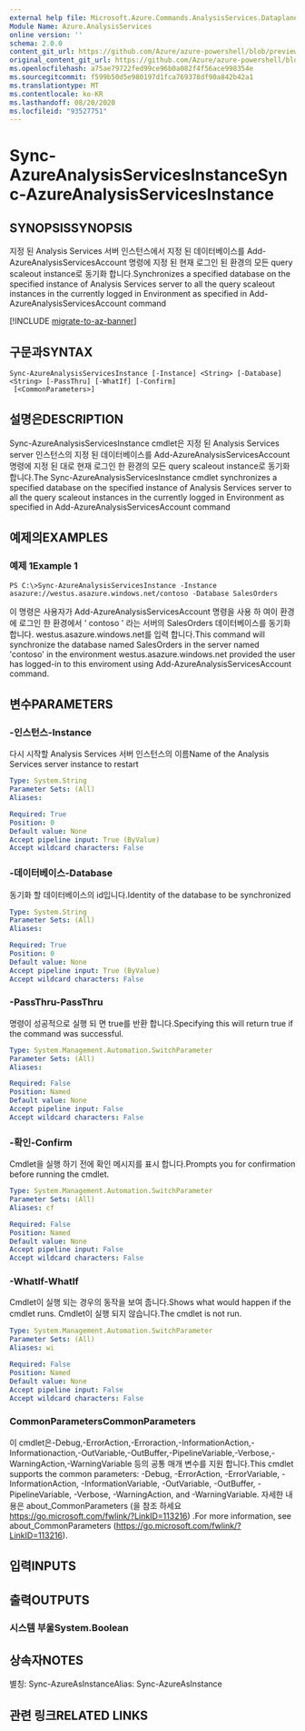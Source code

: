 ```yaml
---
external help file: Microsoft.Azure.Commands.AnalysisServices.Dataplane.dll-Help.xml
Module Name: Azure.AnalysisServices
online version: ''
schema: 2.0.0
content_git_url: https://github.com/Azure/azure-powershell/blob/preview/src/ResourceManager/AnalysisServices/Commands.AnalysisServices.Dataplane/help/Sync-AzureAnalysisServicesInstance.md
original_content_git_url: https://github.com/Azure/azure-powershell/blob/preview/src/ResourceManager/AnalysisServices/Commands.AnalysisServices.Dataplane/help/Sync-AzureAnalysisServicesInstance.md
ms.openlocfilehash: a75ae79722fed99ce96b0a082f4f56ace998354e
ms.sourcegitcommit: f599b50d5e980197d1fca769378df90a842b42a1
ms.translationtype: MT
ms.contentlocale: ko-KR
ms.lasthandoff: 08/20/2020
ms.locfileid: "93527751"
---
```

# <span data-ttu-id="f81c7-101">Sync-AzureAnalysisServicesInstance</span><span class="sxs-lookup"><span data-stu-id="f81c7-101">Sync-AzureAnalysisServicesInstance</span></span>

## <span data-ttu-id="f81c7-102">SYNOPSIS</span><span class="sxs-lookup"><span data-stu-id="f81c7-102">SYNOPSIS</span></span>
<span data-ttu-id="f81c7-103">지정 된 Analysis Services 서버 인스턴스에서 지정 된 데이터베이스를 Add-AzureAnalysisServicesAccount 명령에 지정 된 현재 로그인 된 환경의 모든 query scaleout instance로 동기화 합니다.</span><span class="sxs-lookup"><span data-stu-id="f81c7-103">Synchronizes a specified database on the specified instance of Analysis Services server to all the query scaleout instances in the currently logged in Environment as specified in Add-AzureAnalysisServicesAccount command</span></span>

[!INCLUDE [migrate-to-az-banner](../../includes/migrate-to-az-banner.md)]

## <span data-ttu-id="f81c7-104">구문과</span><span class="sxs-lookup"><span data-stu-id="f81c7-104">SYNTAX</span></span>

```
Sync-AzureAnalysisServicesInstance [-Instance] <String> [-Database] <String> [-PassThru] [-WhatIf] [-Confirm]
 [<CommonParameters>]
```

## <span data-ttu-id="f81c7-105">설명은</span><span class="sxs-lookup"><span data-stu-id="f81c7-105">DESCRIPTION</span></span>
<span data-ttu-id="f81c7-106">Sync-AzureAnalysisServicesInstance cmdlet은 지정 된 Analysis Services server 인스턴스의 지정 된 데이터베이스를 Add-AzureAnalysisServicesAccount 명령에 지정 된 대로 현재 로그인 한 환경의 모든 query scaleout instance로 동기화 합니다.</span><span class="sxs-lookup"><span data-stu-id="f81c7-106">The Sync-AzureAnalysisServicesInstance cmdlet synchronizes a specified database on the specified instance of Analysis Services server to all the query scaleout instances in the currently logged in Environment as specified in Add-AzureAnalysisServicesAccount command</span></span>

## <span data-ttu-id="f81c7-107">예제의</span><span class="sxs-lookup"><span data-stu-id="f81c7-107">EXAMPLES</span></span>

### <span data-ttu-id="f81c7-108">예제 1</span><span class="sxs-lookup"><span data-stu-id="f81c7-108">Example 1</span></span>
```
PS C:\>Sync-AzureAnalysisServicesInstance -Instance asazure://westus.asazure.windows.net/contoso -Database SalesOrders
```

<span data-ttu-id="f81c7-109">이 명령은 사용자가 Add-AzureAnalysisServicesAccount 명령을 사용 하 여이 환경에 로그인 한 환경에서 ' contoso ' 라는 서버의 SalesOrders 데이터베이스를 동기화 합니다. westus.asazure.windows.net를 입력 합니다.</span><span class="sxs-lookup"><span data-stu-id="f81c7-109">This command will synchronize the database named SalesOrders in the server named 'contoso' in the environment westus.asazure.windows.net provided the user has logged-in to this enviroment using Add-AzureAnalysisServicesAccount command.</span></span>

## <span data-ttu-id="f81c7-110">변수</span><span class="sxs-lookup"><span data-stu-id="f81c7-110">PARAMETERS</span></span>

### <span data-ttu-id="f81c7-111">-인스턴스</span><span class="sxs-lookup"><span data-stu-id="f81c7-111">-Instance</span></span>
<span data-ttu-id="f81c7-112">다시 시작할 Analysis Services 서버 인스턴스의 이름</span><span class="sxs-lookup"><span data-stu-id="f81c7-112">Name of the Analysis Services server instance to restart</span></span>

```yaml
Type: System.String
Parameter Sets: (All)
Aliases: 

Required: True
Position: 0
Default value: None
Accept pipeline input: True (ByValue)
Accept wildcard characters: False
```

### <span data-ttu-id="f81c7-113">-데이터베이스</span><span class="sxs-lookup"><span data-stu-id="f81c7-113">-Database</span></span>
<span data-ttu-id="f81c7-114">동기화 할 데이터베이스의 id입니다.</span><span class="sxs-lookup"><span data-stu-id="f81c7-114">Identity of the database to be synchronized</span></span>

```yaml
Type: System.String
Parameter Sets: (All)
Aliases: 

Required: True
Position: 0
Default value: None
Accept pipeline input: True (ByValue)
Accept wildcard characters: False
```

### <span data-ttu-id="f81c7-115">-PassThru</span><span class="sxs-lookup"><span data-stu-id="f81c7-115">-PassThru</span></span>
<span data-ttu-id="f81c7-116">명령이 성공적으로 실행 되 면 true를 반환 합니다.</span><span class="sxs-lookup"><span data-stu-id="f81c7-116">Specifying this will return true if the command was successful.</span></span>

```yaml
Type: System.Management.Automation.SwitchParameter
Parameter Sets: (All)
Aliases: 

Required: False
Position: Named
Default value: None
Accept pipeline input: False
Accept wildcard characters: False
```

### <span data-ttu-id="f81c7-117">-확인</span><span class="sxs-lookup"><span data-stu-id="f81c7-117">-Confirm</span></span>
<span data-ttu-id="f81c7-118">Cmdlet을 실행 하기 전에 확인 메시지를 표시 합니다.</span><span class="sxs-lookup"><span data-stu-id="f81c7-118">Prompts you for confirmation before running the cmdlet.</span></span>

```yaml
Type: System.Management.Automation.SwitchParameter
Parameter Sets: (All)
Aliases: cf

Required: False
Position: Named
Default value: None
Accept pipeline input: False
Accept wildcard characters: False
```

### <span data-ttu-id="f81c7-119">-WhatIf</span><span class="sxs-lookup"><span data-stu-id="f81c7-119">-WhatIf</span></span>
<span data-ttu-id="f81c7-120">Cmdlet이 실행 되는 경우의 동작을 보여 줍니다.</span><span class="sxs-lookup"><span data-stu-id="f81c7-120">Shows what would happen if the cmdlet runs.</span></span> <span data-ttu-id="f81c7-121">Cmdlet이 실행 되지 않습니다.</span><span class="sxs-lookup"><span data-stu-id="f81c7-121">The cmdlet is not run.</span></span>

```yaml
Type: System.Management.Automation.SwitchParameter
Parameter Sets: (All)
Aliases: wi

Required: False
Position: Named
Default value: None
Accept pipeline input: False
Accept wildcard characters: False
```

### <span data-ttu-id="f81c7-122">CommonParameters</span><span class="sxs-lookup"><span data-stu-id="f81c7-122">CommonParameters</span></span>
<span data-ttu-id="f81c7-123">이 cmdlet은-Debug,-ErrorAction,-Erroraction,-InformationAction,-Informationaction,-OutVariable,-OutBuffer,-PipelineVariable,-Verbose,-WarningAction,-WarningVariable 등의 공통 매개 변수를 지원 합니다.</span><span class="sxs-lookup"><span data-stu-id="f81c7-123">This cmdlet supports the common parameters: -Debug, -ErrorAction, -ErrorVariable, -InformationAction, -InformationVariable, -OutVariable, -OutBuffer, -PipelineVariable, -Verbose, -WarningAction, and -WarningVariable.</span></span> <span data-ttu-id="f81c7-124">자세한 내용은 about_CommonParameters (을 참조 하세요 https://go.microsoft.com/fwlink/?LinkID=113216) .</span><span class="sxs-lookup"><span data-stu-id="f81c7-124">For more information, see about_CommonParameters (https://go.microsoft.com/fwlink/?LinkID=113216).</span></span>

## <span data-ttu-id="f81c7-125">입력</span><span class="sxs-lookup"><span data-stu-id="f81c7-125">INPUTS</span></span>

## <span data-ttu-id="f81c7-126">출력</span><span class="sxs-lookup"><span data-stu-id="f81c7-126">OUTPUTS</span></span>

### <span data-ttu-id="f81c7-127">시스템 부울</span><span class="sxs-lookup"><span data-stu-id="f81c7-127">System.Boolean</span></span>

## <span data-ttu-id="f81c7-128">상속자</span><span class="sxs-lookup"><span data-stu-id="f81c7-128">NOTES</span></span>
<span data-ttu-id="f81c7-129">별칭: Sync-AzureAsInstance</span><span class="sxs-lookup"><span data-stu-id="f81c7-129">Alias: Sync-AzureAsInstance</span></span>

## <span data-ttu-id="f81c7-130">관련 링크</span><span class="sxs-lookup"><span data-stu-id="f81c7-130">RELATED LINKS</span></span>

